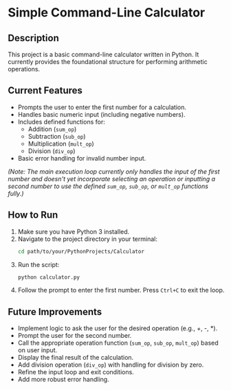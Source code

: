 # Simple Command-Line Calculator

## Description

This project is a basic command-line calculator written in Python. It currently provides the foundational structure for performing arithmetic operations.

## Current Features

*   Prompts the user to enter the first number for a calculation.
*   Handles basic numeric input (including negative numbers).
*   Includes defined functions for:
    *   Addition (`sum_op`)
    *   Subtraction (`sub_op`)
    *   Multiplication (`mult_op`)
    *   Division (`div_op`)
*   Basic error handling for invalid number input.

*(Note: The main execution loop currently only handles the input of the first number and doesn't yet incorporate selecting an operation or inputting a second number to use the defined `sum_op`, `sub_op`, or `mult_op` functions fully.)*

## How to Run

1.  Make sure you have Python 3 installed.
2.  Navigate to the project directory in your terminal:
    ```bash
    cd path/to/your/PythonProjects/Calculator
    ```
3.  Run the script:
    ```bash
    python calculator.py
    ```
4.  Follow the prompt to enter the first number. Press `Ctrl+C` to exit the loop.

## Future Improvements

*   Implement logic to ask the user for the desired operation (e.g., +, -, \*).
*   Prompt the user for the second number.
*   Call the appropriate operation function (`sum_op`, `sub_op`, `mult_op`) based on user input.
*   Display the final result of the calculation.
*   Add division operation (`div_op`) with handling for division by zero.
*   Refine the input loop and exit conditions.
*   Add more robust error handling.
